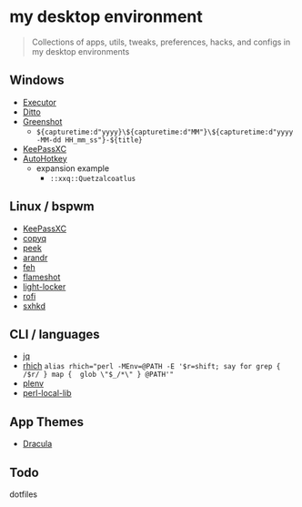 # my desktop environment
> Collections of apps, utils, tweaks, preferences, hacks, and configs in my desktop environments


## Windows
- [Executor](https://executor.dk/)
- [Ditto](https://ditto-cp.sourceforge.io/) 
- [Greenshot](https://getgreenshot.org/)
  - `${capturetime:d"yyyy}\${capturetime:d"MM"}\${capturetime:d"yyyy-MM-dd HH_mm_ss"}-${title}`
- [KeePassXC](https://keepassxc.org/)
- [AutoHotkey](https://www.autohotkey.com/)
  - expansion example
    - `::xxq::Quetzalcoatlus`

## Linux / bspwm
- [KeePassXC](https://keepassxc.org/)
- [copyq](https://hluk.github.io/CopyQ/)
- [peek](https://github.com/phw/peek)
- [arandr](http://christian.amsuess.com/tools/arandr/)
- [feh](https://feh.finalrewind.org/)
- [flameshot](https://flameshot.org/)
- [light-locker](https://github.com/the-cavalry/light-locker)
- [rofi](https://davatorium.github.io/rofi/)
- [sxhkd](https://github.com/baskerville/sxhkd)

## CLI / languages
- [jq](https://jqlang.github.io/jq/)
- [rhich](https://www.learning-perl.com/2012/02/learning-perl-challenge-rhich/)
  ```alias rhich="perl -MEnv=@PATH -E '$r=shift; say for grep { /$r/ } map {  glob \"$_/*\" } @PATH'"```
- [plenv](https://xdg.me/setting-up-a-perl-development-environment-with-plenv/)
- [perl-local-lib](https://perladvent.org/2009/3/)

## App Themes
- [Dracula](https://draculatheme.com/)

## Todo
dotfiles